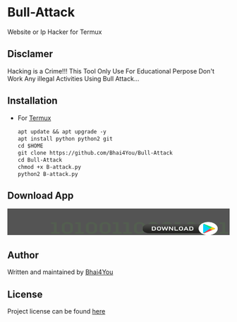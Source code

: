 # Bull-Attack
Website or Ip Hacker for Termux

## Disclamer
Hacking is a Crime!!! This Tool Only Use For Educational Perpose Don't Work Any illegal Activities Using Bull Attack...

## Installation
* For [Termux](https://play.google.com/store/apps/details?id=com.termux)
    ```
    apt update && apt upgrade -y
    apt install python python2 git
    cd $HOME
    git clone https://github.com/Bhai4You/Bull-Attack
    cd Bull-Attack
    chmod +x B-attack.py
    python2 B-attack.py
    ```
## Download App
  <a href="https://bit.ly/termuxdetective"><img src="https://raw.githubusercontent.com/Bhai4You/bhai4you/master/termux_detective.gif" alt="Termux Detective" width="900" height="60"></a>
  <br>
## Author
Written and maintained by [Bhai4You](https://github.com/Bhai4You)
## License
Project license can be found [here](https://github.com/Bhai4You/Bull-Attack/blob/master/LICENSE)
